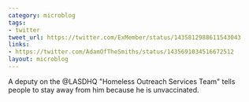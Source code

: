 ```yaml
---
category: microblog
tags:
- twitter
tweet_url: https://twitter.com/ExMember/status/1435812988611543043
links:
- https://twitter.com/AdamOfTheSmiths/status/1435691034516672512
layout: microblog
---
```

A deputy on the @LASDHQ "Homeless Outreach Services Team" tells people to stay away from him because he is unvaccinated.
